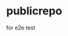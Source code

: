 # publicrepo
for e2e test
























































































































































































































































































































































































































































































































































































































































































































































































































































































































































































































































































































































































































































































































































































































































































































































































































































































































































